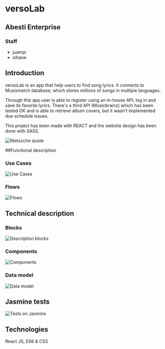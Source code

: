 # versoLab
## Abesti Enterprise
### Staff
- juampi
- oihane

## Introduction

versoLab is an app that help users to find song lyrics. It connects to Musixmatch database, which stores millions of songs in multiple languages.

Through this app user is able to register using an in-house API, log in and save its favorite lyrics. There's a third API (Musicbrainz) which has been tested OK and is able to retrieve album covers, but it wasn't implemented due schedule issues.

This project has been made with REACT and the website design has been done with SASS.

![Nietszche quote](/docs/intro.jpg)

##Functional description

### Use Cases
![Use Cases](/docs/functional-description.png)

### Flows
![Flows](/docs/flows.png)

## Technical description

### Blocks
![Description blocks](/docs/technical-description-blocks.png)

### Components
![Components](/docs/components.png)

### Data model
![Data model](/docs/data-model.png)

## Jasmine tests
![Tests on Jasmine](/docs/jasmine-versolab.png)

## Technologies
React JS, ES6 & CSS